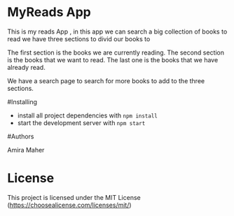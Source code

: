 # MyReads App

This is my reads App , in this app we can search a big collection of books to read we have three sections to divid our books to

The first section is the books we are currently reading.
The second section is the books that we want to read.
The last one is  the books that we have already read.

We have a search page to search for more books to add to the three sections.

#Installing 

* install all project dependencies with `npm install`
* start the development server with `npm start`

#Authors

Amira Maher


# License

This project is licensed under the MIT License
(https://choosealicense.com/licenses/mit/)




